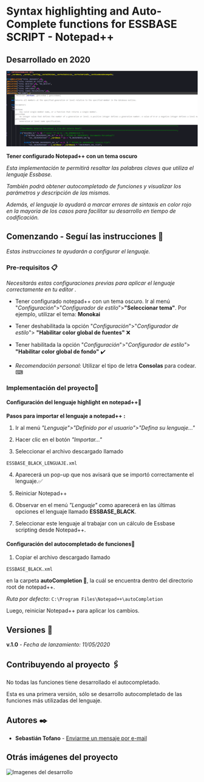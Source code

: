 # Syntax highlighting and Auto-Complete functions for ESSBASE SCRIPT - Notepad++

## Desarrollado en 2020

![Imagenes del desarrollo](https://github.com/sebastiantofano/lenguaje-essbase-notepad/blob/master/img/imagen_1.png?raw=true)

**Tener configurado Notepad++ con un tema oscuro**

_Esta implementación te permitirá resaltar las palabras claves que utiliza el lenguaje Essbase._

_También podrá obtener autocompletado de funciones y visualizar los parámetros y descripción de las mismas._
 
_Además, el lenguaje lo ayudará a marcar errores de sintaxis en color rojo en la mayoria de los casos para facilitar su desarrollo en tiempo de codificación._

## Comenzando - Seguí las instrucciones 🚀

_Estas instrucciones te ayudarán a configurar el lenguaje._

### Pre-requisitos 📋

_Necesitarás estas configuraciones previas para aplicar el lenguaje correctamente en tu editor ._


* Tener configurado notepad++ con un tema oscuro.
Ir al menú "*Configuración*">"*Configurador de estilo*">**"Seleccionar tema"**.
Por ejemplo, utilizar el tema: **Monokai**

* Tener deshabilitada la opción "*Configuración*">"*Configurador de estilo*"> **"Habilitar color global de fuentes"** ❌

* Tener habilitada la opción "*Configuración*">"*Configurador de estilo"*> **"Habilitar color global de fondo"** ✔️

* *Recomendación personal:* Utilizar el tipo de letra **Consolas** para codear. ⌨

### Implementación del proyecto🔧
#### Configuración del lenguaje highlight en notepad++📖

**Pasos para importar el lenguaje a notepad++ :**

1. Ir al menú *"Lenguaje">"Definido por el usuario">"Defina su lenguaje..."*

2. Hacer clic en el botón *"Importar..."*

3. Seleccionar el archivo descargado llamado 
```
ESSBASE_BLACK_LENGUAJE.xml
```

4. Aparecerá un pop-up que nos avisará que se importó correctamente el lenguaje.✅

5. Reiniciar Notepad++

6. Observar en el menú *"Lenguaje"* como aparecerá en las últimas opciones el lenguaje llamado **ESSBASE_BLACK**.

7. Seleccionar este lenguaje al trabajar con un cálculo de Essbase scripting desde Notepad++.

#### Configuración del autocompletado de funciones📖

1. Copiar el archivo descargado llamado 
```
ESSBASE_BLACK.xml
``` 
en la carpeta **autoCompletion 📁**, la cuál se encuentra dentro del directorio root de notepad++. 

*Ruta por defecto*:
```C:\Program Files\Notepad++\autoCompletion ``` 


Luego, reiniciar Notepad++ para aplicar los cambios.

## Versiones 📌
**v.1.0** - *Fecha de lanzamiento: 11/05/2020*

## Contribuyendo al proyecto 🖇️

No todas las funciones tiene desarrollado el autocompletado. 

Esta es una primera versión, sólo se desarrollo autocompletado de las funciones más utilizadas del lenguaje.


## Autores ✒️

* **Sebastián Tofano** - [Enviarme un mensaje por e-mail](mailto:sebastian.tofano@oracle.com)

## Otrás imágenes del proyecto

![Imagenes del desarrollo](https://github.com/sebastiantofano/lenguaje-essbase-notepad/blob/master/img/imagen_2.png?raw=true)

